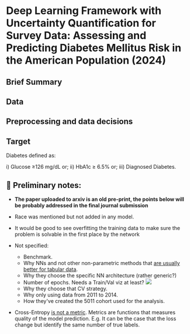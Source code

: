 # Deep Learning Framework with Uncertainty Quantification for Survey Data: Assessing and Predicting Diabetes Mellitus Risk in the American Population (2024)

## Brief Summary


## Data

## Preprocessing and data decisions

## Target

Diabetes defined as:

i) Glucose ≥126 mg/dL or;
ii) HbA1c ≥ 6.5% or;
iii) Diagnosed Diabetes.



## 🚧 Preliminary notes:

- **The paper uploaded to arxiv is an old pre-print, the points below will be probably addressed in the final journal submission**

- Race was mentioned but not added in any model.
- It would be good to see overfitting the training data to make sure the problem is solvable in the first place by the network
- Not specified:

  - Benchmark.
  - Why NNs and not other non-parametric methods that [are usually better for tabular data](https://ieeexplore.ieee.org/stamp/stamp.jsp?arnumber=9998482).
  - Why they choose the specific NN architecture (rather generic?)
  - Number of epochs. Needs a Train/Val viz at least?
  ![](https://i.sstatic.net/qBhX6.png)
  - Why they choose that CV strategy.
  - Why only using data from 2011 to 2014.
  - How they've created the 5011 cohort used for the analysis.

- Cross-Entropy [is not a metric](https://sebastianraschka.com/faq/docs/proper-metric-cross-entropy.html). Metrics are functions that measures quality of the model prediction. E.g. It can be the case that the loss change but identify the same number of true labels.

